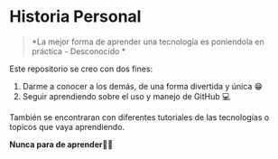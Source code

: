 # Historia Personal 
> *La mejor forma de aprender una tecnología es poniendola en práctica - Desconocido  *

Este repositorio se creo con dos fines:  
1. Darme a conocer a los demás, de una forma divertida y única 😁
2.  Seguir aprendiendo sobre el uso y manejo de GitHub 💻 

También se encontraran con diferentes tutoriales de las tecnologías o topicos que vaya aprendiendo. 

**Nunca para de aprender**👩‍🚀 


